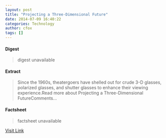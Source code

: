 ```yaml
---
layout: post
title: "Projecting a Three-Dimensional Future"
date: 2014-07-09 16:40:22
categories: Technology
author: cfox
tags: []
---
```



#### Digest
>digest unavailable

#### Extract
>Since the 1960s, theatergoers have shelled out for crude 3-D glasses, polarized glasses, and shutter glasses to enhance their viewing experience.Read more about Projecting a Three-Dimensional FutureComments...

#### Factsheet
>factsheet unavailable

[Visit Link](http://www.pddnet.com/news/2014/07/projecting-three-dimensional-future)


